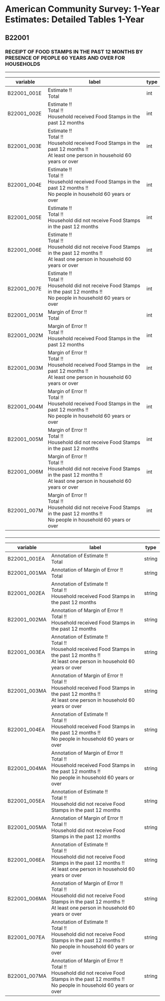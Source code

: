# American Community Survey: 1-Year Estimates: Detailed Tables 1-Year

## B22001

### RECEIPT OF FOOD STAMPS IN THE PAST 12 MONTHS BY PRESENCE OF PEOPLE 60 YEARS AND OVER FOR HOUSEHOLDS

___

| variable | label | type |
| ----- | ----- | ----- |
| B22001_001E | Estimate !!<br>Total | int |
| B22001_002E | Estimate !!<br>Total !!<br>Household received Food Stamps in the past 12 months | int |
| B22001_003E | Estimate !!<br>Total !!<br>Household received Food Stamps in the past 12 months !!<br>At least one person in household 60 years or over | int |
| B22001_004E | Estimate !!<br>Total !!<br>Household received Food Stamps in the past 12 months !!<br>No people in household 60 years or over | int |
| B22001_005E | Estimate !!<br>Total !!<br>Household did not receive Food Stamps in the past 12 months | int |
| B22001_006E | Estimate !!<br>Total !!<br>Household did not receive Food Stamps in the past 12 months !!<br>At least one person in household 60 years or over | int |
| B22001_007E | Estimate !!<br>Total !!<br>Household did not receive Food Stamps in the past 12 months !!<br>No people in household 60 years or over | int |
| B22001_001M | Margin of Error !!<br>Total | int |
| B22001_002M | Margin of Error !!<br>Total !!<br>Household received Food Stamps in the past 12 months | int |
| B22001_003M | Margin of Error !!<br>Total !!<br>Household received Food Stamps in the past 12 months !!<br>At least one person in household 60 years or over | int |
| B22001_004M | Margin of Error !!<br>Total !!<br>Household received Food Stamps in the past 12 months !!<br>No people in household 60 years or over | int |
| B22001_005M | Margin of Error !!<br>Total !!<br>Household did not receive Food Stamps in the past 12 months | int |
| B22001_006M | Margin of Error !!<br>Total !!<br>Household did not receive Food Stamps in the past 12 months !!<br>At least one person in household 60 years or over | int |
| B22001_007M | Margin of Error !!<br>Total !!<br>Household did not receive Food Stamps in the past 12 months !!<br>No people in household 60 years or over | int |
### 

___

| variable | label | type |
| ----- | ----- | ----- |
| B22001_001EA | Annotation of Estimate !!<br>Total | string |
| B22001_001MA | Annotation of Margin of Error !!<br>Total | string |
| B22001_002EA | Annotation of Estimate !!<br>Total !!<br>Household received Food Stamps in the past 12 months | string |
| B22001_002MA | Annotation of Margin of Error !!<br>Total !!<br>Household received Food Stamps in the past 12 months | string |
| B22001_003EA | Annotation of Estimate !!<br>Total !!<br>Household received Food Stamps in the past 12 months !!<br>At least one person in household 60 years or over | string |
| B22001_003MA | Annotation of Margin of Error !!<br>Total !!<br>Household received Food Stamps in the past 12 months !!<br>At least one person in household 60 years or over | string |
| B22001_004EA | Annotation of Estimate !!<br>Total !!<br>Household received Food Stamps in the past 12 months !!<br>No people in household 60 years or over | string |
| B22001_004MA | Annotation of Margin of Error !!<br>Total !!<br>Household received Food Stamps in the past 12 months !!<br>No people in household 60 years or over | string |
| B22001_005EA | Annotation of Estimate !!<br>Total !!<br>Household did not receive Food Stamps in the past 12 months | string |
| B22001_005MA | Annotation of Margin of Error !!<br>Total !!<br>Household did not receive Food Stamps in the past 12 months | string |
| B22001_006EA | Annotation of Estimate !!<br>Total !!<br>Household did not receive Food Stamps in the past 12 months !!<br>At least one person in household 60 years or over | string |
| B22001_006MA | Annotation of Margin of Error !!<br>Total !!<br>Household did not receive Food Stamps in the past 12 months !!<br>At least one person in household 60 years or over | string |
| B22001_007EA | Annotation of Estimate !!<br>Total !!<br>Household did not receive Food Stamps in the past 12 months !!<br>No people in household 60 years or over | string |
| B22001_007MA | Annotation of Margin of Error !!<br>Total !!<br>Household did not receive Food Stamps in the past 12 months !!<br>No people in household 60 years or over | string |

